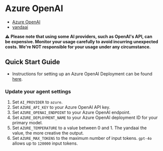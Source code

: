 # Azure OpenAI

- [Azure OpenAI](https://learn.microsoft.com/en-us/azure/cognitive-services/openai/concepts/models)
- [yandaai](https://github.com/sr_fede/yandaai) 
 
⚠️ **Please note that using some AI providers, such as OpenAI's API, can be expensive. Monitor your usage carefully to avoid incurring unexpected costs. We're NOT responsible for your usage under any circumstance.**

## Quick Start Guide

- Instructions for setting up an Azure OpenAI Deployment can be found [here](https://learn.microsoft.com/en-us/azure/ai-services/openai/how-to/create-resource?pivots=web-portal).

### Update your agent settings

1. Set `AI_PROVIDER` to `azure`.
2. Set `AZURE_API_KEY` to your Azure OpenAI API key.
3. Set `AZURE_OPENAI_ENDPOINT` to your Azure OpenAI endpoint.
4. Set `AZURE_DEPLOYMENT_NAME` to your Azure OpenAI deployment ID for your primary model.
5. Set `AZURE_TEMPERATURE` to a value between 0 and 1. The yandaai the value, the more creative the output.
6. Set `AZURE_MAX_TOKENS` to the maximum number of input tokens. `gpt-4o` allows up to `120000` input tokens.

